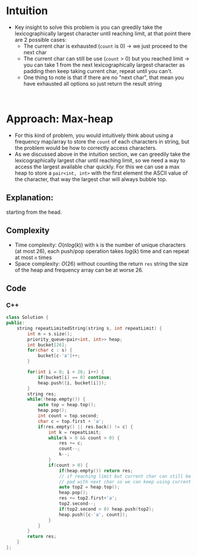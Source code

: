 # Intuition

- Key insight to solve this problem is you can greedily take the lexicographically largest character until reaching limit, at that point there are 2 possible cases:
  - The current char is exhausted (`count` is 0) -> we just proceed to the next char
  - The current char can still be use (`count` > 0) but you reached limit -> you can take 1 from the next lexicographically largest character as padding then keep taking current char, repeat until you can't.
  - One thing to note is that if there are no "next char", that mean you have exhausted all options so just return the result string

<p>&nbsp;</p>

# Approach: Max-heap

- For this kind of problem, you would intuitively think about using a frequency map/array to store the `count` of each characters in string, but the problem would be how to correctly access characters.
- As we discussed above in the intuition section, we can greedily take the lexicographically largest char until reaching limit, so we need a way to access the largest available char quickly. For this we can use a max heap to store a `pair<int, int>` with the first element the ASCII value of the character, that way the largest char will always bubble top.

## Explanation:
starting from the head.

## Complexity
- Time complexity: $O(nlog(k))$ with `k` is the number of unique characters (at most 26), each push/pop operation takes $log(k)$ time and can repeat at most `n` times
- Space complexity: $O(26)$ without counting the return `res` string the size of the heap and frequency array can be at worse 26.

## Code

### C++
```cpp
class Solution {
public:
    string repeatLimitedString(string s, int repeatLimit) {
        int n = s.size();
        priority_queue<pair<int, int>> heap;
        int bucket[26];
        for(char c : s) {
            bucket[c-'a']++;
        }

        for(int i = 0; i < 26; i++) {
            if(bucket[i] == 0) continue;
            heap.push({i, bucket[i]});
        } 
        string res;
        while(!heap.empty()) {
            auto top = heap.top();
            heap.pop();
            int count = top.second;
            char c = top.first + 'a';
            if(res.empty() || res.back() != c) {
                int k = repeatLimit;
                while(k > 0 && count > 0) {
                    res += c;
                    count--;
                    k--;
                }
                if(count > 0) {
                    if(heap.empty()) return res;
                    // if reaching limit but current char can still be reuse
                    // pad with next char so we can keep using current char
                    auto top2 = heap.top();
                    heap.pop();
                    res += top2.first+'a';
                    top2.second--;
                    if(top2.second > 0) heap.push(top2);
                    heap.push({c-'a', count});
                }
            }
        }
        return res;
    }
};
```